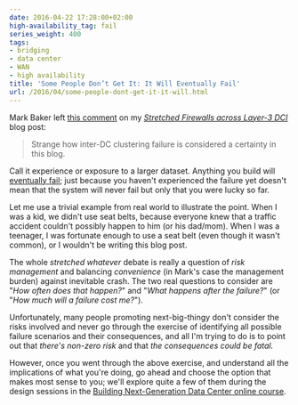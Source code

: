 ```yaml
---
date: 2016-04-22 17:28:00+02:00
high-availability_tag: fail
series_weight: 400
tags:
- bridging
- data center
- WAN
- high availability
title: 'Some People Don’t Get It: It Will Eventually Fail'
url: /2016/04/some-people-dont-get-it-it-will.html
---
```

Mark Baker left [this comment](/2015/11/stretched-firewalls-across-layer-3-dci.html?showComment=1458854318103#c1267210791129657664) on my [*Stretched Firewalls across Layer-3 DCI*](/2015/11/stretched-firewalls-across-layer-3-dci.html) blog post:

> Strange how inter-DC clustering failure is considered a certainty in this blog.

Call it experience or exposure to a larger dataset. Anything you build will [eventually fail](/2012/10/if-something-can-fail-it-will.html); just because you haven't experienced the failure yet doesn't mean that the system will never fail but only that you were lucky so far.
<!--more-->
Let me use a trivial example from real world to illustrate the point. When I was a kid, we didn't use seat belts, because everyone knew that a traffic accident couldn't possibly happen to him (or his dad/mom). When I was a teenager, I was fortunate enough to use a seat belt (even though it wasn't common), or I wouldn't be writing this blog post.

The whole *stretched whatever* debate is really a question of *risk management* and balancing *convenience* (in Mark's case the management burden) against inevitable crash. The two real questions to consider are "*How often does that happen?*" and "*What happens after the failure?*" (or "*How much will a failure cost me?*").

Unfortunately, many people promoting next-big-thingy don't consider the risks involved and never go through the exercise of identifying all possible failure scenarios and their consequences, and all I'm trying to do is to point out that *there's non-zero risk* and that *the consequences could be fatal.*

However, once you went through the above exercise, and understand all the implications of what you're doing, go ahead and choose the option that makes most sense to you; we'll explore quite a few of them during the design sessions in the [Building Next-Generation Data Center online course](http://www.ipspace.net/Building_Next-Generation_Data_Center).
